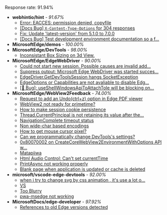 Response rate: 91.94%

* **webhintio/hint** - _91.67%_
  * [Error: EACCES: permission denied, copyfile](https://github.com/webhintio/hint/issues/5432)
  * [[Docs Bug] `X-Content-Type-Options` for 304 responses](https://github.com/webhintio/hint/issues/5417)
  * [Fix: Update 'latest-version' from 5.1.0 to 7.0.0](https://github.com/webhintio/hint/pull/5471)
  * [[Docs Bug] Test development environment documentation so a f...](https://github.com/webhintio/hint/issues/5404)
* **MicrosoftEdge/demos** - _100.00%_
* **MicrosoftEdge/DevTools** - _98.00%_
  * [Inconsistant Box Sizing on 3d View.](https://github.com/MicrosoftEdge/DevTools/issues/146)
* **MicrosoftEdge/EdgeWebDriver** - _90.00%_
  * [Could not start new session. Possible causes are invalid add...](https://github.com/MicrosoftEdge/EdgeWebDriver/issues/83)
  * [Suppress output: Microsoft Edge WebDriver was started succes...](https://github.com/MicrosoftEdge/EdgeWebDriver/issues/82)
  * [EdgeDriver.GetDevToolsSession hangs SocketException](https://github.com/MicrosoftEdge/EdgeWebDriver/issues/65)
  * [EdgeOptions or Capabilities are not avaliable to disable Edg...](https://github.com/MicrosoftEdge/EdgeWebDriver/issues/61)
  * [[🐛 Bug]: useShellWindowsApiToAttachToIe will be blocking on...](https://github.com/MicrosoftEdge/EdgeWebDriver/issues/34)
* **MicrosoftEdge/WebView2Feedback** - _74.00%_
  * [Request to add an Undo(ctrl+z) option in Edge PDF viewer](https://github.com/MicrosoftEdge/WebView2Feedback/issues/3446)
  * [WebView2 not ready for primetime?](https://github.com/MicrosoftEdge/WebView2Feedback/issues/3445)
  * [How to make session cookie persistence](https://github.com/MicrosoftEdge/WebView2Feedback/issues/3444)
  * [Thread.CurrentPrincipal is not retaining its value after the...](https://github.com/MicrosoftEdge/WebView2Feedback/issues/3443)
  * [NavigationComplete timeout status](https://github.com/MicrosoftEdge/WebView2Feedback/issues/3442)
  * [Non wide-char based encodings](https://github.com/MicrosoftEdge/WebView2Feedback/issues/3423)
  * [How to get mouse cursor pixel?](https://github.com/MicrosoftEdge/WebView2Feedback/issues/3415)
  * [Can we programmatically change DevTools's settings?](https://github.com/MicrosoftEdge/WebView2Feedback/issues/3441)
  * [0x80070002 on CreateCoreWebView2EnvironmentWithOptions API w...](https://github.com/MicrosoftEdge/WebView2Feedback/issues/3437)
  * [Matapiiwa ](https://github.com/MicrosoftEdge/WebView2Feedback/issues/3434)
  * [Html Audio Control: Can't set currentTime](https://github.com/MicrosoftEdge/WebView2Feedback/issues/3422)
  * [PrintAsync not working properly](https://github.com/MicrosoftEdge/WebView2Feedback/issues/3421)
  * [Blank page when application is updated or cache is deleted](https://github.com/MicrosoftEdge/WebView2Feedback/issues/3412)
* **microsoft/vscode-edge-devtools** - _92.00%_
  * [when i try to change svg by css animation , it's use a lot o...](https://github.com/microsoft/vscode-edge-devtools/issues/1478)
  * [VS ](https://github.com/microsoft/vscode-edge-devtools/issues/1477)
  * [Too Blurry](https://github.com/microsoft/vscode-edge-devtools/issues/1475)
  * [pwa-msedge not working](https://github.com/microsoft/vscode-edge-devtools/issues/1474)
* **MicrosoftDocs/edge-developer** - _97.92%_
  * [References to old Edge versions detected](https://github.com/MicrosoftDocs/edge-developer/issues/2565)